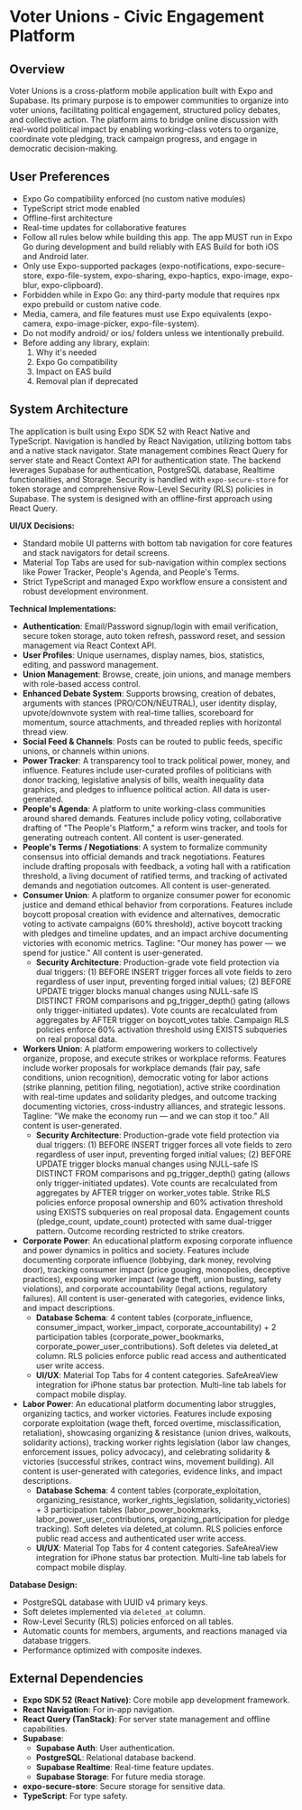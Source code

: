 # Voter Unions - Civic Engagement Platform

## Overview
Voter Unions is a cross-platform mobile application built with Expo and Supabase. Its primary purpose is to empower communities to organize into voter unions, facilitating political engagement, structured policy debates, and collective action. The platform aims to bridge online discussion with real-world political impact by enabling working-class voters to organize, coordinate vote pledging, track campaign progress, and engage in democratic decision-making.

## User Preferences
- Expo Go compatibility enforced (no custom native modules)
- TypeScript strict mode enabled
- Offline-first architecture
- Real-time updates for collaborative features
- Follow all rules below while building this app. The app MUST run in Expo Go during development and build reliably with EAS Build for both iOS and Android later.
- Only use Expo-supported packages (expo-notifications, expo-secure-store, expo-file-system, expo-sharing, expo-haptics, expo-image, expo-blur, expo-clipboard).
- Forbidden while in Expo Go: any third-party module that requires npx expo prebuild or custom native code.
- Media, camera, and file features must use Expo equivalents (expo-camera, expo-image-picker, expo-file-system).
- Do not modify android/ or ios/ folders unless we intentionally prebuild.
- Before adding any library, explain:
  1. Why it's needed
  2. Expo Go compatibility
  3. Impact on EAS build
  4. Removal plan if deprecated

## System Architecture
The application is built using Expo SDK 52 with React Native and TypeScript. Navigation is handled by React Navigation, utilizing bottom tabs and a native stack navigator. State management combines React Query for server state and React Context API for authentication state. The backend leverages Supabase for authentication, PostgreSQL database, Realtime functionalities, and Storage. Security is handled with `expo-secure-store` for token storage and comprehensive Row-Level Security (RLS) policies in Supabase. The system is designed with an offline-first approach using React Query.

**UI/UX Decisions:**
- Standard mobile UI patterns with bottom tab navigation for core features and stack navigators for detail screens.
- Material Top Tabs are used for sub-navigation within complex sections like Power Tracker, People's Agenda, and People's Terms.
- Strict TypeScript and managed Expo workflow ensure a consistent and robust development environment.

**Technical Implementations:**
- **Authentication**: Email/Password signup/login with email verification, secure token storage, auto token refresh, password reset, and session management via React Context API.
- **User Profiles**: Unique usernames, display names, bios, statistics, editing, and password management.
- **Union Management**: Browse, create, join unions, and manage members with role-based access control.
- **Enhanced Debate System**: Supports browsing, creation of debates, arguments with stances (PRO/CON/NEUTRAL), user identity display, upvote/downvote system with real-time tallies, scoreboard for momentum, source attachments, and threaded replies with horizontal thread view.
- **Social Feed & Channels**: Posts can be routed to public feeds, specific unions, or channels within unions.
- **Power Tracker**: A transparency tool to track political power, money, and influence. Features include user-curated profiles of politicians with donor tracking, legislative analysis of bills, wealth inequality data graphics, and pledges to influence political action. All data is user-generated.
- **People's Agenda**: A platform to unite working-class communities around shared demands. Features include policy voting, collaborative drafting of "The People's Platform," a reform wins tracker, and tools for generating outreach content. All content is user-generated.
- **People's Terms / Negotiations**: A system to formalize community consensus into official demands and track negotiations. Features include drafting proposals with feedback, a voting hall with a ratification threshold, a living document of ratified terms, and tracking of activated demands and negotiation outcomes. All content is user-generated.
- **Consumer Union**: A platform to organize consumer power for economic justice and demand ethical behavior from corporations. Features include boycott proposal creation with evidence and alternatives, democratic voting to activate campaigns (60% threshold), active boycott tracking with pledges and timeline updates, and an impact archive documenting victories with economic metrics. Tagline: "Our money has power — we spend for justice." All content is user-generated.
  - **Security Architecture**: Production-grade vote field protection via dual triggers: (1) BEFORE INSERT trigger forces all vote fields to zero regardless of user input, preventing forged initial values; (2) BEFORE UPDATE trigger blocks manual changes using NULL-safe IS DISTINCT FROM comparisons and pg_trigger_depth() gating (allows only trigger-initiated updates). Vote counts are recalculated from aggregates by AFTER trigger on boycott_votes table. Campaign RLS policies enforce 60% activation threshold using EXISTS subqueries on real proposal data.
- **Workers Union**: A platform empowering workers to collectively organize, propose, and execute strikes or workplace reforms. Features include worker proposals for workplace demands (fair pay, safe conditions, union recognition), democratic voting for labor actions (strike planning, petition filing, negotiation), active strike coordination with real-time updates and solidarity pledges, and outcome tracking documenting victories, cross-industry alliances, and strategic lessons. Tagline: "We make the economy run — and we can stop it too." All content is user-generated.
  - **Security Architecture**: Production-grade vote field protection via dual triggers: (1) BEFORE INSERT trigger forces all vote fields to zero regardless of user input, preventing forged initial values; (2) BEFORE UPDATE trigger blocks manual changes using NULL-safe IS DISTINCT FROM comparisons and pg_trigger_depth() gating (allows only trigger-initiated updates). Vote counts are recalculated from aggregates by AFTER trigger on worker_votes table. Strike RLS policies enforce proposal ownership and 60% activation threshold using EXISTS subqueries on real proposal data. Engagement counts (pledge_count, update_count) protected with same dual-trigger pattern. Outcome recording restricted to strike creators.
- **Corporate Power**: An educational platform exposing corporate influence and power dynamics in politics and society. Features include documenting corporate influence (lobbying, dark money, revolving door), tracking consumer impact (price gouging, monopolies, deceptive practices), exposing worker impact (wage theft, union busting, safety violations), and corporate accountability (legal actions, regulatory failures). All content is user-generated with categories, evidence links, and impact descriptions.
  - **Database Schema**: 4 content tables (corporate_influence, consumer_impact, worker_impact, corporate_accountability) + 2 participation tables (corporate_power_bookmarks, corporate_power_user_contributions). Soft deletes via deleted_at column. RLS policies enforce public read access and authenticated user write access.
  - **UI/UX**: Material Top Tabs for 4 content categories. SafeAreaView integration for iPhone status bar protection. Multi-line tab labels for compact mobile display.
- **Labor Power**: An educational platform documenting labor struggles, organizing tactics, and worker victories. Features include exposing corporate exploitation (wage theft, forced overtime, misclassification, retaliation), showcasing organizing & resistance (union drives, walkouts, solidarity actions), tracking worker rights legislation (labor law changes, enforcement issues, policy advocacy), and celebrating solidarity & victories (successful strikes, contract wins, movement building). All content is user-generated with categories, evidence links, and impact descriptions.
  - **Database Schema**: 4 content tables (corporate_exploitation, organizing_resistance, worker_rights_legislation, solidarity_victories) + 3 participation tables (labor_power_bookmarks, labor_power_user_contributions, organizing_participation for pledge tracking). Soft deletes via deleted_at column. RLS policies enforce public read access and authenticated user write access.
  - **UI/UX**: Material Top Tabs for 4 content categories. SafeAreaView integration for iPhone status bar protection. Multi-line tab labels for compact mobile display.

**Database Design:**
- PostgreSQL database with UUID v4 primary keys.
- Soft deletes implemented via `deleted_at` column.
- Row-Level Security (RLS) policies enforced on all tables.
- Automatic counts for members, arguments, and reactions managed via database triggers.
- Performance optimized with composite indexes.

## External Dependencies
- **Expo SDK 52 (React Native)**: Core mobile app development framework.
- **React Navigation**: For in-app navigation.
- **React Query (TanStack)**: For server state management and offline capabilities.
- **Supabase**:
    - **Supabase Auth**: User authentication.
    - **PostgreSQL**: Relational database backend.
    - **Supabase Realtime**: Real-time feature updates.
    - **Supabase Storage**: For future media storage.
- **expo-secure-store**: Secure storage for sensitive data.
- **TypeScript**: For type safety.